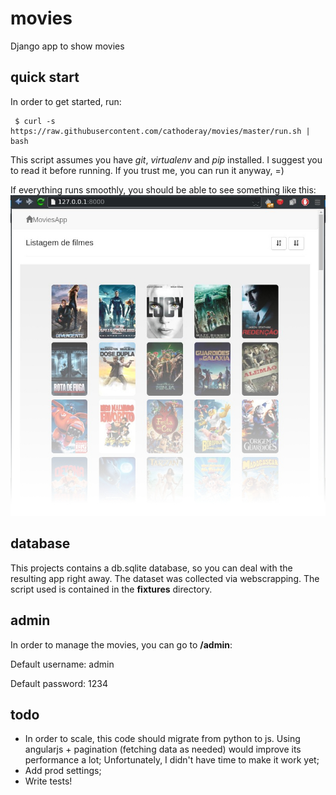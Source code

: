 # movies
Django app to show movies

## quick start

In order to get started, run:
```shell
 $ curl -s https://raw.githubusercontent.com/cathoderay/movies/master/run.sh | bash
```
This script assumes you have *git*, *virtualenv* and *pip* installed. I suggest you to read it before running. If you trust me, you can run it anyway, =)

If everything runs smoothly, you should be able to see something like this:
![Screenshot](https://github.com/cathoderay/movies/blob/master/screenshots/home.jpg)

## database
This projects contains a db.sqlite database, so you can deal with the resulting app right away. The dataset was collected via webscrapping. The script used is contained in the **fixtures** directory.

## admin
In order to manage the movies, you can go to **/admin**:

Default username: admin

Default password: 1234

## todo
   * In order to scale, this code should migrate from python to js. Using angularjs + pagination (fetching data as needed) would improve its performance a lot; Unfortunately, I didn't have time to make it work yet;
   * Add prod settings;
   * Write tests!
